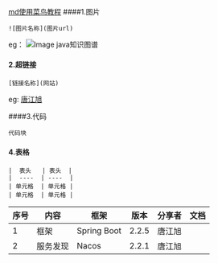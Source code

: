 [md使用菜鸟教程](https://www.runoob.com/markdown/md-tutorial.html)
####1.图片
```
![图片名称](图片url)
```
eg：
![Image java知识图谱](http://content-sel.oss-cn-hangzhou.aliyuncs.com/BizPlatform/7558cb739afa49b3b1946b5abfb5203c.png)

#### 2.超链接
```
[链接名称](网站)
```
eg: [唐江旭](https://my.oschina.net/josan)

####3.代码
```
代码块
```

#### 4.表格
```
|  表头   | 表头  |
|  ----  | ----  |
| 单元格  | 单元格 |
| 单元格  | 单元格 |

```

| 序号 | 内容 | 框架 | 版本  | 分享者 |文档|
|----|----|----|----|----|----|
|1|框架|Spring Boot|2.2.5|唐江旭||
|2|服务发现|Nacos|2.2.1|唐江旭||